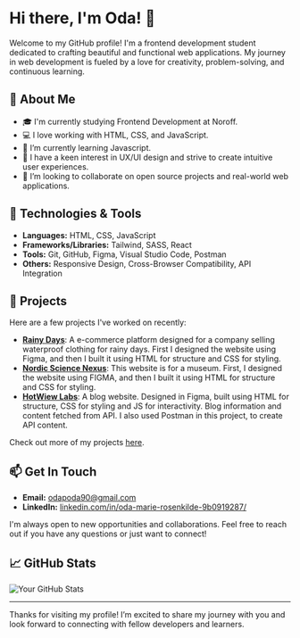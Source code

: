 # Hi there, I'm Oda! 👋

Welcome to my GitHub profile! I'm a frontend development student dedicated to crafting beautiful and functional web applications. My journey in web development is fueled by a love for creativity, problem-solving, and continuous learning.

## 🚀 About Me

- 🎓 I'm currently studying Frontend Development at Noroff.
- 💻 I love working with HTML, CSS, and JavaScript.
- 🌱 I’m currently learning Javascript.
- 🎨 I have a keen interest in UX/UI design and strive to create intuitive user experiences.
- 👯 I’m looking to collaborate on open source projects and real-world web applications.

## 🔧 Technologies & Tools

- **Languages:** HTML, CSS, JavaScript
- **Frameworks/Libraries:** Tailwind, SASS, React
- **Tools:** Git, GitHub, Figma, Visual Studio Code, Postman
- **Others:** Responsive Design, Cross-Browser Compatibility, API Integration

## 🌟 Projects

Here are a few projects I've worked on recently:

- **[Rainy Days](https://github.com/omro0107/Rainy-Days)**: A e-commerce platform designed for a company selling waterproof clothing for rainy days. First I designed the website using Figma, and then I built it using HTML for structure and CSS for styling.
- **[Nordic Science Nexus](https://github.com/omro0107/Nordic-Science-Nexus)**: This website is for a museum. First, I designed the website using FIGMA, and then I built it using HTML for structure and CSS for styling.
- **[HotWiew Labs](https://github.com/NoroffFEU/FED1-PE1-omro0107)**: A blog website. Designed in Figma, built using HTML for structure, CSS for styling and JS for interactivity. Blog information and content fetched from API. I also used Postman in this project, to create API content.

Check out more of my projects [here](https://github.com/omro0107?tab=repositories).

## 📫 Get In Touch

- **Email:** [odapoda90@gmail.com](mailto:odapoda90@gmail.com)
- **LinkedIn:** [linkedin.com/in/oda-marie-rosenkilde-9b0919287/](https://www.linkedin.com/in/oda-marie-rosenkilde-9b0919287/)

I'm always open to new opportunities and collaborations. Feel free to reach out if you have any questions or just want to connect!

## 📈 GitHub Stats

![Your GitHub Stats](https://github-readme-stats.vercel.app/api?username=omro0107&show_icons=true&hide_border=true)

---

Thanks for visiting my profile! I’m excited to share my journey with you and look forward to connecting with fellow developers and learners.

